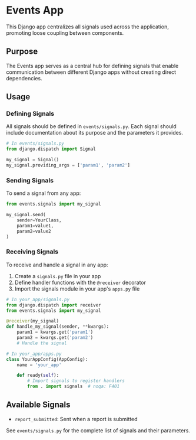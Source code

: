 # Events App

This Django app centralizes all signals used across the application, promoting loose coupling between components.

## Purpose

The Events app serves as a central hub for defining signals that enable communication between different Django apps without creating direct dependencies.

## Usage

### Defining Signals

All signals should be defined in `events/signals.py`. Each signal should include documentation about its purpose and the parameters it provides.

```python
# In events/signals.py
from django.dispatch import Signal

my_signal = Signal()
my_signal.providing_args = ['param1', 'param2']
```

### Sending Signals

To send a signal from any app:

```python
from events.signals import my_signal

my_signal.send(
    sender=YourClass,
    param1=value1,
    param2=value2
)
```

### Receiving Signals

To receive and handle a signal in any app:

1. Create a `signals.py` file in your app
2. Define handler functions with the `@receiver` decorator
3. Import the signals module in your app's `apps.py` file

```python
# In your_app/signals.py
from django.dispatch import receiver
from events.signals import my_signal

@receiver(my_signal)
def handle_my_signal(sender, **kwargs):
    param1 = kwargs.get('param1')
    param2 = kwargs.get('param2')
    # Handle the signal
```

```python
# In your_app/apps.py
class YourAppConfig(AppConfig):
    name = 'your_app'

    def ready(self):
        # Import signals to register handlers
        from . import signals  # noqa: F401
```

## Available Signals

- `report_submitted`: Sent when a report is submitted

See `events/signals.py` for the complete list of signals and their parameters. 